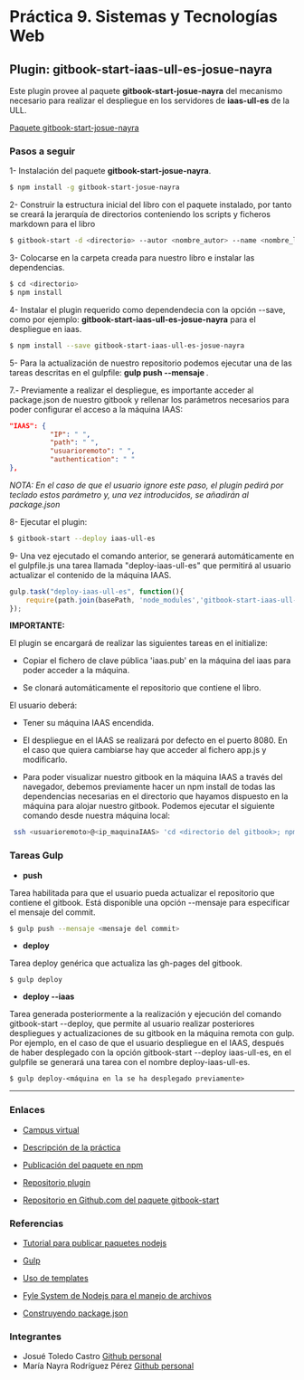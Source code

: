 # Práctica 9. Sistemas y Tecnologías Web

## Plugin: gitbook-start-iaas-ull-es-josue-nayra


Este plugin provee al paquete **gitbook-start-josue-nayra** del mecanismo necesario para realizar el despliegue en los servidores de **iaas-ull-es** de la ULL.

[Paquete gitbook-start-josue-nayra](https://github.com/ULL-ESIT-SYTW-1617/practica-localstrategy-y-base-de-datos-iaas-ull-es-josue-nayra.git)

### Pasos a seguir

1- Instalación del paquete **gitbook-start-josue-nayra**.
```bash
$ npm install -g gitbook-start-josue-nayra
```


2- Construir la estructura inicial del libro con el paquete instalado, por tanto se creará la jerarquía de directorios conteniendo los scripts y ficheros markdown para el libro
```bash
$ gitbook-start -d <directorio> --autor <nombre_autor> --name <nombre_libro> --url <url_repo>
```


3- Colocarse en la carpeta creada para nuestro libro e instalar las dependencias. 
```bash
$ cd <directorio>
$ npm install
```


4- Instalar el plugin requerido como dependendecia con la opción --save, como por ejemplo: **gitbook-start-iaas-ull-es-josue-nayra** para el despliegue en iaas.
    
```bash
$ npm install --save gitbook-start-iaas-ull-es-josue-nayra 
```


5- Para la actualización de nuestro repositorio podemos ejecutar una de las tareas descritas en el gulpfile: **gulp push --mensaje <mensaje commit>**.


7.- Previamente a realizar el despliegue, es importante acceder al package.json de nuestro gitbook y rellenar los parámetros necesarios para poder configurar el acceso a la máquina IAAS:

```json
"IAAS": {
          "IP": " ",
          "path": " ",
          "usuarioremoto": " ",
          "authentication": " "
},
```

*NOTA: En el caso de que el usuario ignore este paso, el plugin pedirá por teclado estos parámetro y, una vez introducidos, se añadirán al package.json*


8- Ejecutar el plugin:
   
```bash
$ gitbook-start --deploy iaas-ull-es
```


9- Una vez ejecutado el comando anterior, se generará automáticamente en el gulpfile.js una tarea llamada 
"deploy-iaas-ull-es" que permitirá al usuario actualizar el contenido de la máquina IAAS.

```javascript
gulp.task("deploy-iaas-ull-es", function(){
    require(path.join(basePath, 'node_modules','gitbook-start-iaas-ull-es-josue-nayra')).deploy();
});
```


**IMPORTANTE:**

El plugin se encargará de realizar las siguientes tareas en el initialize:

* Copiar el fichero de clave pública 'iaas.pub' en la máquina del iaas para poder acceder a la máquina.

* Se clonará automáticamente el repositorio que contiene el libro.


El usuario deberá:

* Tener su máquina IAAS encendida. 

* El despliegue en el IAAS se realizará por defecto en el puerto 8080. En el caso que quiera cambiarse hay que acceder al fichero app.js y modificarlo.

* Para poder visualizar nuestro gitbook en la máquina IAAS a través del navegador, debemos previamente hacer un npm install de todas las dependencias necesarias en el directorio que hayamos dispuesto en la máquina para alojar nuestro gitbook. Podemos ejecutar el siguiente comando desde nuestra máquina local:

```bash
 ssh <usuarioremoto>@<ip_maquinaIAAS> 'cd <directorio del gitbook>; npm install';
```


### Tareas Gulp


* **push**

Tarea habilitada para que el usuario pueda actualizar el repositorio que contiene el gitbook. Está disponible una opción --mensaje para especificar el mensaje del commit.

```bash
$ gulp push --mensaje <mensaje del commit>
```

* **deploy**

Tarea deploy genérica que actualiza las gh-pages del gitbook.
```
$ gulp deploy
```

* **deploy --iaas**

Tarea generada posteriormente a la realización y ejecución del comando gitbook-start --deploy, que permite al usuario realizar posteriores despliegues y actualizaciones de su gitbook en la máquina remota con gulp.
Por ejemplo, en el caso de que el usuario despliegue en el IAAS, después de haber desplegado con la opción gitbook-start --deploy iaas-ull-es, en el gulpfile se generará una tarea
con el nombre deploy-iaas-ull-es.

```
$ gulp deploy-<máquina en la se ha desplegado previamente>
```



---------------------------------------------------------------------------------------------------------------

### Enlaces

- [Campus virtual](https://campusvirtual.ull.es/1617/course/view.php?id=1175)

- [Descripción de la práctica](https://casianorodriguezleon.gitbooks.io/ull-esit-1617/content/practicas/practicaplugin.html)

- [Publicación del paquete en npm](https://www.npmjs.com/package/gitbook-start-iaas-ull-es-josue-nayra)

- [Repositorio plugin](https://github.com/ULL-ESIT-SYTW-1617/gitbook-start-iaas-ull-es-josue-nayra)

- [Repositorio en Github.com del paquete gitbook-start](https://github.com/ULL-ESIT-SYTW-1617/nueva-funcionalidad-para-el-paquete-npm-plugins-josue-nayra)



### Referencias

- [Tutorial para publicar paquetes nodejs](https://casianorodriguezleon.gitbooks.io/ull-esit-1617/content/apuntes/nodejspackages.html)

- [Gulp](https://casianorodriguezleon.gitbooks.io/ull-esit-1617/content/apuntes/gulp/)

- [Uso de templates](https://www.npmjs.com/package/ejs)

- [Fyle System de Nodejs para el manejo de archivos](https://casianorodriguezleon.gitbooks.io/ull-esit-1617/content/apuntes/fs.html)

- [Construyendo package.json](https://docs.npmjs.com/files/package.json)



### Integrantes

- Josué Toledo Castro
    [Github personal](www.github.com/JosueTC94)
- María Nayra Rodríguez Pérez
    [Github personal](www.github.com/alu0100406122)